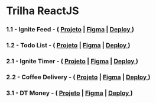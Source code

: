 # Trilha ReactJS

<h3>1.1 - Ignite Feed - 
  ( 
    <a href="./ignite-feed/"> Projeto</a>
    | 
    <a href="https://www.figma.com/community/file/1113573231685349036" target="_blank"> Figma</a>
    |
    <a href="https://ignite-feed-liard-two.vercel.app" target="_blank"> Deploy </a>
  )
</h3>
<h3>1.2 - Todo List - 
  ( 
    <a href="./todo-list/"> Projeto</a>
    | 
    <a href="https://www.figma.com/community/file/1367520320393838157" target="_blank"> Figma</a>
    |
    <a href="https://todo-list-delta-teal.vercel.app" target="_blank"> Deploy </a>
  )
</h3>

<h3>2.1 - Ignite Timer - 
  ( 
    <a href="./ignite-timer/"> Projeto</a>
    | 
    <a href="https://www.figma.com/community/file/1127351821076435124" target="_blank"> Figma</a>
    |
    <a href="https://ignite-timer-tau-gray.vercel.app" target="_blank"> Deploy </a>
  )
</h3>

<h3>2.2 - Coffee Delivery - 
  ( 
    <a href="./coffee-delivery/"> Projeto</a>
    | 
    <a href="https://www.figma.com/community/file/1367562742660395633" target="_blank"> Figma</a>
    |
    <a href="https://coffee-delivery-iota-weld.vercel.app" target="_blank"> Deploy </a>
  )
</h3>

<h3>3.1 - DT Money - 
  ( 
    <a href="./dt-money/"> Projeto</a>
    | 
    <a href="https://www.figma.com/community/file/1138814493269096792" target="_blank"> Figma</a>
    |
    <a href="" target="_blank"> Deploy </a>
  )
</h3>
